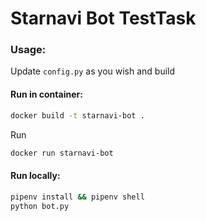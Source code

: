 # Starnavi Bot TestTask

### Usage:

Update `config.py` as you wish and build

#### Run in container:

```bash
docker build -t starnavi-bot .
```

Run

```bash
docker run starnavi-bot
```

#### Run locally:

```bash
pipenv install && pipenv shell
python bot.py
```
